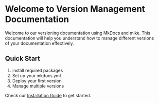 # Welcome to Version Management Documentation

Welcome to our versioning documentation using MkDocs and mike. This documentation will help you understand how to manage different versions of your documentation effectively.

## Quick Start

1. Install required packages
2. Set up your mkdocs.yml
3. Deploy your first version
4. Manage multiple versions

Check our [Installation Guide](guide/installation.md) to get started.